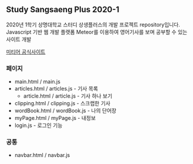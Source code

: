 ## Study Sangsaeng Plus 2020-1

2020년 1학기 상명대학교 스터디 상생플러스의 개발 프로젝트 repository입니다.   
Javascript 기반 웹 개발 플랫폼 Meteor를 이용하여 영어기사를 보며 공부할 수 있는 사이트 개발

[미티어 공식사이트](https://www.meteor.com/)

### 페이지
* main.html / main.js
* articles.html / articles.js - 기사 목록
  * article.html / article.js - 기사 하나 보기
* clipping.html / clipping.js - 스크랩한 기사
* wordBook.html / wordBook.js - 나의 단어장
* myPage.html / myPage.js - 내정보
* login.js - 로그인 기능

### 공통
* navbar.html / navbar.js
